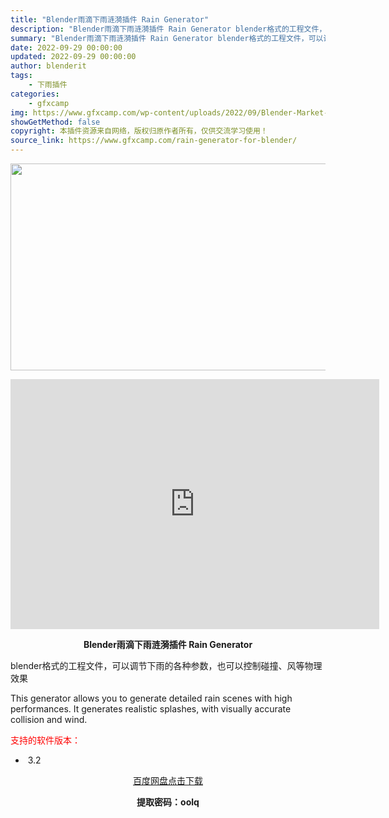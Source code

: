 ```yaml
---
title: "Blender雨滴下雨涟漪插件 Rain Generator"
description: "Blender雨滴下雨涟漪插件 Rain Generator blender格式的工程文件，可以调节下雨的各种参数，也可以控制碰撞、风等物理效果 This generator allows you t..."
summary: "Blender雨滴下雨涟漪插件 Rain Generator blender格式的工程文件，可以调节下雨的各种参数，也可以控制碰撞、风等物理效果 This generator allows you t..."
date: 2022-09-29 00:00:00
updated: 2022-09-29 00:00:00
author: blenderit
tags: 
    - 下雨插件
categories:
    - gfxcamp
img: https://www.gfxcamp.com/wp-content/uploads/2022/09/Blender-Market-–-Rain-Generator.jpg
showGetMethod: false
copyright: 本插件资源来自网络，版权归原作者所有，仅供交流学习使用！
source_link: https://www.gfxcamp.com/rain-generator-for-blender/
---
```

<div><p><img decoding="async" class="aligncenter size-full wp-image-107224" src="https://www.gfxcamp.com/wp-content/uploads/2022/09/Blender-Market-%E2%80%93-Rain-Generator.jpg" data-src="https://www.gfxcamp.com/wp-content/uploads/2022/09/Blender-Market-–-Rain-Generator.jpg" alt="" width="590" height="331" data-srcset="https://www.gfxcamp.com/wp-content/uploads/2022/09/Blender-Market-–-Rain-Generator.jpg 590w, https://www.gfxcamp.com/wp-content/uploads/2022/09/Blender-Market-–-Rain-Generator-150x84.jpg 150w" data-sizes="(max-width: 590px) 100vw, 590px"></p><p style="text-align: center;"><iframe loading="lazy" src="https://player.youku.com/embed/XNTkwNTkwMjk3Ng==" width="590" height="400" frameborder="0" allowfullscreen="allowfullscreen" data-mce-fragment="1"></iframe></p><p style="text-align: center;"><strong>Blender雨滴下雨涟漪插件 Rain Generator</strong></p><p style="text-align: left;">blender格式的工程文件，可以调节下雨的各种参数，也可以控制碰撞、风等物理效果</p><p style="text-align: left;">This generator allows you to generate detailed rain scenes with high performances. It generates realistic splashes, with visually accurate collision and wind.</p><p><span style="color: #ff0000;">支持的软件版本：</span></p><ul>
<li> 3.2</li>
</ul><p style="text-align: center;"><a class="maxbutton-3 maxbutton maxbutton-baidu" target="_blank" rel="noopener" href="https://pan.baidu.com/s/1-rhF3Fxf6xmvuff9lpC-yw?pwd=oolq"><span class="mb-text">百度网盘点击下载</span></a></p><p style="text-align: center;"><strong>提取密码：oolq</strong></p></div>